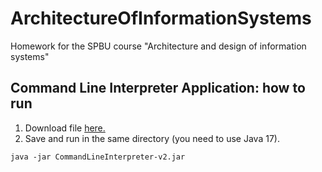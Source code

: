 # ArchitectureOfInformationSystems
Homework for the SPBU course "Architecture and design of information systems"

## Command Line Interpreter Application: how to run

1. Download file <a href="https://drive.google.com/file/d/1vzk5Q-XqbMVZGqabOQMSVZb7IE5Wvg4X/view?usp=sharing" target="_blank">here.</a>
2. Save and run in the same directory (you need to use Java 17).
```
java -jar CommandLineInterpreter-v2.jar 
```
